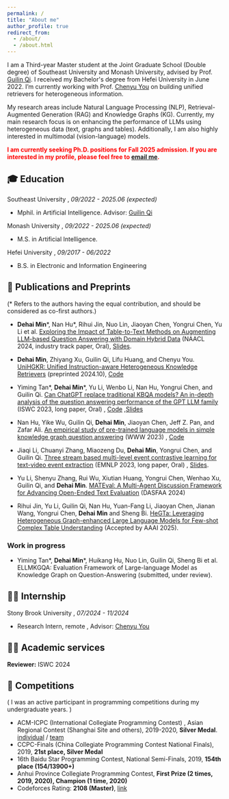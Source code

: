 ```yaml
---
permalink: /
title: "About me"
author_profile: true
redirect_from: 
  - /about/
  - /about.html
---
```


I am a Third-year Master student at the Joint Graduate School (Double degree) of Southeast University and Monash University, advised by Prof. [Guilin Qi](https://scholar.google.com/citations?user=1gw3LJQAAAAJ&hl=en). I received my Bachelor's degree from Hefei University in June 2022. I’m currently working with Prof. [Chenyu You](https://chenyuyou.me/) on building unified retrievers for heterogeneous information.

My research areas include Natural Language Processing (NLP), Retrieval-Augmented Generation (RAG) and Knowledge Graphs (KG). Currently, my main research focus is on enhancing the performance of LLMs using heterogeneous data (text, graphs and tables). Additionally, I am also highly interested in multimodal (vision-language) models.

<span style="color:red">**I am currently seeking Ph.D. positions for Fall 2025 admission. If you are interested in my profile, please feel free to [email me](mailto:dmin0007@student.monash.edu).**</span>


## 🎓 Education

Southeast University , *09/2022 - 2025.06 (expected)*

* Mphil. in Artificial Intelligence. Advisor: [Guilin Qi](https://scholar.google.com/citations?user=1gw3LJQAAAAJ&hl=en)

Monash University , *09/2022 - 2025.06 (expected)*

* M.S. in Artificial Intelligence.

Hefei University , *09/2017 - 06/2022*

* B.S. in Electronic and Information Engineering


## 📝 Publications and Preprints
(* Refers to the authors having the equal contribution, and should be considered as co-first authors.)

* **Dehai Min**\*, Nan Hu\*, Rihui Jin, Nuo Lin, Jiaoyan Chen, Yongrui Chen, Yu Li et al. [Exploring the Impact of Table-to-Text Methods on Augmenting LLM-based Question Answering with Domain Hybrid Data](https://arxiv.org/abs/2402.12869) (NAACL 2024, industry track paper, Oral), [Slides](https://zhishanq.github.io/files/Oral_for_NAACL_2024.pdf).

* **Dehai Min**, Zhiyang Xu, Guilin Qi, Lifu Huang, and Chenyu You. [UniHGKR: Unified Instruction-aware Heterogeneous Knowledge Retrievers](https://arxiv.org/abs/2410.20163) (preprinted 2024.10), [Code](https://github.com/ZhishanQ/UniHGKR)


* Yiming Tan\*, **Dehai Min**\*, Yu Li, Wenbo Li, Nan Hu, Yongrui Chen, and Guilin Qi. [Can ChatGPT replace traditional KBQA models? An in-depth analysis of the question answering performance of the GPT LLM family](https://link.springer.com/chapter/10.1007/978-3-031-47240-4_19) (ISWC 2023, long paper, Oral) , [Code](https://github.com/tan92hl/Complex-Question-Answering-Evaluation-of-GPT-family) ,[Slides](https://zhishanq.github.io/files/ISWC2023-oral_new.pdf)

* Nan Hu, Yike Wu, Guilin Qi, **Dehai Min**, Jiaoyan Chen, Jeff Z. Pan, and Zafar Ali. [An empirical study of pre-trained language models in simple knowledge graph question answering](https://link.springer.com/article/10.1007/s11280-023-01166-y) (WWW 2023) , [Code](https://github.com/HuuuNan/PLMs-in-Practical-KBQA)

* Jiaqi Li, Chuanyi Zhang, Miaozeng Du, **Dehai Min**, Yongrui Chen, and Guilin Qi. [Three stream based multi-level event contrastive learning for text-video event extraction](https://aclanthology.org/2023.emnlp-main.103/) (EMNLP 2023, long paper, Oral) , [Slides](https://zhishanq.github.io/files/EMNLP_2023_oral.pdf).

* Yu Li, Shenyu Zhang, Rui Wu, Xiutian Huang, Yongrui Chen, Wenhao Xu, Guilin Qi, and **Dehai Min**. [MATEval: A Multi-Agent Discussion Framework for Advancing Open-Ended Text Evaluation](https://arxiv.org/abs/2403.19305) (DASFAA 2024)

* Rihui Jin, Yu Li, Guilin Qi, Nan Hu, Yuan-Fang Li, Jiaoyan Chen, Jianan Wang, Yongrui Chen,
**Dehai Min** and Sheng Bi. [HeGTa: Leveraging Heterogeneous Graph-enhanced Large Language Models for Few-shot Complex Table Understanding](https://arxiv.org/abs/2403.19723) (Accepted by AAAI 2025).


### Work in progress 
* Yiming Tan\*, **Dehai Min**\*, Huikang Hu, Nuo Lin, Guilin Qi, Sheng Bi et al. ELLMKGQA: Evaluation Framework of Large-language Model as Knowledge Graph on
Question-Answering (submitted, under review).

## 🧑‍🏫 Internship
Stony Brook University , *07/2024 - 11/2024*

* Research Intern, remote , Advisor: [Chenyu You](https://chenyuyou.me/index.html)

## 👨‍💻 Academic services
**Reviewer:** ISWC 2024

## 🏅 Competitions
( I was an active participant in programming competitions during my undergraduate years. )

* ACM-ICPC (International Collegiate Programming Contest) , Asian Regional Contest (Shanghai Site and others), 2019-2020, **Silver Medal**. [individual](https://zhishanq.github.io/images/ICPC_Individual.pdf) / [team](https://zhishanq.github.io/images/ICPC_Team.pdf)
* CCPC-Finals (China Collegiate Programming Contest National Finals), 2019, **21st place, Silver Medal**
* 16th Baidu Star Programming Contest, National Semi-Finals, 2019, **154th place (154/13900+)**
* Anhui Province Collegiate Programming Contest, **First Prize (2 times, 2019, 2020), Champion (1 time, 2020)**
* Codeforces Rating: **2108 (Master)**, [link](https://codeforces.com/profile/QieziMin)
